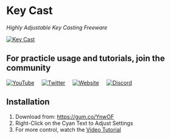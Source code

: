 # Key Cast #
*Highly Adjustable Key Casting Freeware*

[![Key Cast](https://user-images.githubusercontent.com/8532589/120935826-eb839d80-c704-11eb-8fb9-88ff5e8d85ec.gif)](https://youtu.be/vIFbeDdJhB0)

## For practicle usage and tutorials, join the community ##
[![YouTube](https://panettonegames.files.wordpress.com/2021/06/youtube.png?resize=33%2C33)](http://www.youtube.com/channel/UC744mnjF1LOYrl_kFF4LDhg?sub_confirmation=1)
&nbsp; &nbsp; [![Twitter](https://panettonegames.files.wordpress.com/2021/06/twitter.png?resize=33%2C33)](https://twitter.com/intent/tweet?text=I%20Support%20KeyCast%20For%20Blender%20&%20YouTubers%20%0D%0Ahttp://www.PanettoneGames.com%20pic.twitter.com/um0tWQgbUc%20%0D%0A@88Spark)
&nbsp; &nbsp; [![Website](https://panettonegames.files.wordpress.com/2021/06/globe.png?resize=33%2C33)](https://panettonegames.com)
&nbsp; &nbsp; [![Discord](https://panettonegames.files.wordpress.com/2021/06/discord.png?resize=33%2C33)](https://discord.gg/V3VMsghe2v)

## Installation ##
1. Download from: https://gum.co/YnwOF
2. Right-Click on the Cyan Text to Adjust Settings
3. For more control, watch the [Video Tutorial](https://youtu.be/vIFbeDdJhB0)


